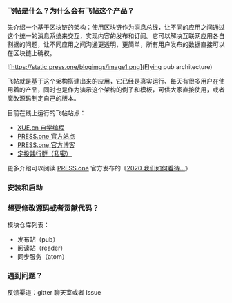 ### 飞帖是什么？为什么会有飞帖这个产品？

先介绍一个基于区块链的架构：使用区块链作为消息总线，让不同的应用之间通过这个统一的消息系统来交互，实现内容的发布和订阅。它可以解决互联网应用各自割据的问题，让不同应用之间沟通更透明，更简单，所有用户发布的数据直接可以在区块链上确权。

![https://static.press.one/blogimgs/image1.png](Flying pub architecture)

飞帖就是基于这个架构搭建出来的应用，它已经是真实运行、每天有很多用户在使用着的产品，同时也是作为演示这个架构的例子和模板，可供大家直接使用，或者魔改源码制定自己的版本。

目前在线上运行的飞帖站点：

- [XUE.cn 自学编程](https://xue.prsdev.club)
- [PRESS.one 官方站点](https://prs.prsdev.club)
- [PRESS.one 官方博客](https://blog.prsdev.club)
- [定投践行群（私密）](https://read.firesbox.com)

更多介绍可以阅读 [PRESS.one](http://press.one) 官方发布的《[2020 我们如何看待…](https://blog.prsdev.club/posts/4be956dbbe269a3c0d75e6ade3b2436d162d390a9aa856a19f23ff91946dfcdf)》

### 安装和启动

### 想要修改源码或者贡献代码？

模块仓库列表：

- 发布站（pub）
- 阅读站（reader）
- 同步服务（atom）

### 遇到问题？

反馈渠道：gitter 聊天室或者 Issue
